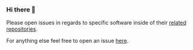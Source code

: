 ### Hi there 👋

Please open issues in regards to specific software inside of their [related repositories](https://github.com/igorlogius?tab=repositories). 

For anything else feel free to open an issue [here](https://github.com/igorlogius/igorlogius/issues/new). 

<!--
**igorlogius/igorlogius** is a ✨ _special_ ✨ repository because its `README.md` (this file) appears on your GitHub profile.

Here are some ideas to get you started:

- 🔭 I’m currently working on ...
- 🌱 I’m currently learning ...
- 👯 I’m looking to collaborate on ...
- 🤔 I’m looking for help with ...
- 💬 Ask me about ...
- 📫 How to reach me: ...
- 😄 Pronouns: ...
- ⚡ Fun fact: ...
-->
